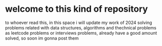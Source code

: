 # welcome to this kind of repository
to whoever read this, in this space i will update my work of 2024
solving problems related with data structures, algorithms and thechnical problems 
as leetcode problems or interviews problems, already have a good amount solved, so soon im gonna post them 
